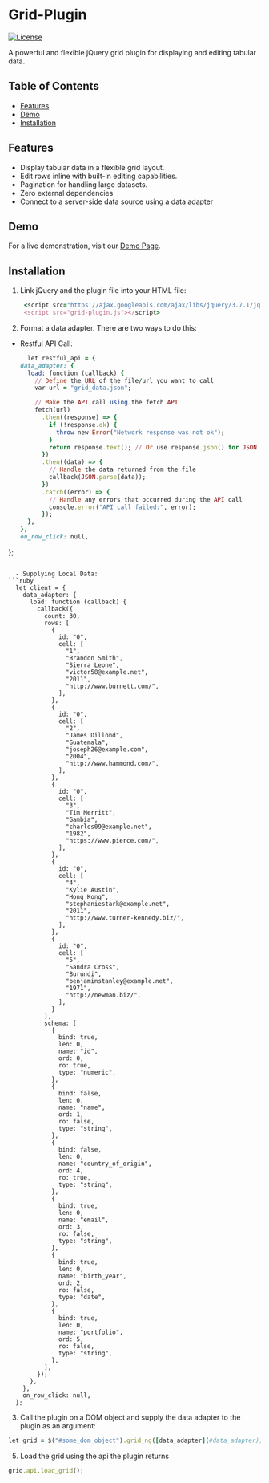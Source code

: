 # Grid-Plugin

[![License](https://img.shields.io/badge/License-MIT-blue.svg)](LICENSE)

A powerful and flexible jQuery grid plugin for displaying and editing tabular data.

## Table of Contents

- [Features](#features)
- [Demo](#demo)
- [Installation](#installation)

## Features

- Display tabular data in a flexible grid layout.
- Edit rows inline with built-in editing capabilities.
- Pagination for handling large datasets.
- Zero external dependencies
- Connect to a server-side data source using a data adapter
  
## Demo

For a live demonstration, visit our [Demo Page](https://global-virtual-networks.github.io/Grid-Plugin/).

## Installation

1. Link jQuery and the plugin file into your HTML file:
   ```ruby
    <script src="https://ajax.googleapis.com/ajax/libs/jquery/3.7.1/jquery.min.js"></script>
    <script src="grid-plugin.js"></script>
    ```


2. Format a data adapter. There are two ways to do this:
  - Restful API Call:
    ```ruby
      let restful_api = {
    data_adapter: {
      load: function (callback) {
        // Define the URL of the file/url you want to call
        var url = "grid_data.json";

        // Make the API call using the fetch API
        fetch(url)
          .then((response) => {
            if (!response.ok) {
              throw new Error("Network response was not ok");
            }
            return response.text(); // Or use response.json() for JSON data
          })
          .then((data) => {
            // Handle the data returned from the file
            callback(JSON.parse(data));
          })
          .catch((error) => {
            // Handle any errors that occurred during the API call
            console.error("API call failed:", error);
          });
      },
    },
    on_row_click: null,
  };
  
```

  - Supplying Local Data:
```ruby
  let client = {
    data_adapter: {
      load: function (callback) {
        callback({
          count: 30,
          rows: [
            {
              id: "0",
              cell: [
                "1",
                "Brandon Smith",
                "Sierra Leone",
                "victor58@example.net",
                "2011",
                "http://www.burnett.com/",
              ],
            },
            {
              id: "0",
              cell: [
                "2",
                "James Dillond",
                "Guatemala",
                "joseph26@example.com",
                "2004",
                "http://www.hammond.com/",
              ],
            },
            {
              id: "0",
              cell: [
                "3",
                "Tim Merritt",
                "Gambia",
                "charles09@example.net",
                "1982",
                "https://www.pierce.com/",
              ],
            },
            {
              id: "0",
              cell: [
                "4",
                "Kylie Austin",
                "Hong Kong",
                "stephaniestark@example.net",
                "2011",
                "http://www.turner-kennedy.biz/",
              ],
            },
            {
              id: "0",
              cell: [
                "5",
                "Sandra Cross",
                "Burundi",
                "benjaminstanley@example.net",
                "1971",
                "http://newman.biz/",
              ],
            }
          ],
          schema: [
            {
              bind: true,
              len: 0,
              name: "id",
              ord: 0,
              ro: true,
              type: "numeric",
            },
            {
              bind: false,
              len: 0,
              name: "name",
              ord: 1,
              ro: false,
              type: "string",
            },
            {
              bind: false,
              len: 0,
              name: "country_of_origin",
              ord: 4,
              ro: true,
              type: "string",
            },
            {
              bind: true,
              len: 0,
              name: "email",
              ord: 3,
              ro: false,
              type: "string",
            },
            {
              bind: true,
              len: 0,
              name: "birth_year",
              ord: 2,
              ro: false,
              type: "date",
            },
            {
              bind: true,
              len: 0,
              name: "portfolio",
              ord: 5,
              ro: false,
              type: "string",
            },
          ],
        });
      },
    },
    on_row_click: null,
  };
 ```

3. Call the plugin on a DOM object and supply the data adapter to the plugin as an argument:
```ruby
let grid = $("#some_dom_object").grid_ng([data_adapter](#data_adapter));
```

5. Load the grid using the api the plugin returns
```ruby
grid.api.load_grid();
```

